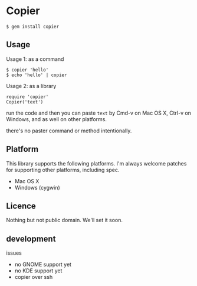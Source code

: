 # Copier

    $ gem install copier

## Usage

Usage 1: as a command

    $ copier 'hello'
    $ echo 'hello' | copier

Usage 2: as a library

    require 'copier'
    Copier('text')

run the code and then you can paste `text` by Cmd-v on Mac OS X, Ctrl-v on Windows, and as well on other platforms.

there's no paster command or method intentionally.

## Platform

This library supports the following platforms. I'm always welcome patches for supporting other platforms, including spec.

* Mac OS X
* Windows (cygwin)

## Licence

Nothing but not public domain. We'll set it soon.

## development

issues

* no GNOME support yet
* no KDE support yet
* copier over ssh
